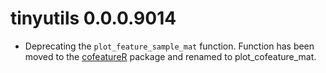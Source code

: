 # tinyutils 0.0.0.9014

* Deprecating the `plot_feature_sample_mat` function. Function has been moved to the [cofeatureR](https://cran.r-project.org/web/packages/cofeatureR/index.html) package and renamed to plot_cofeature_mat.

